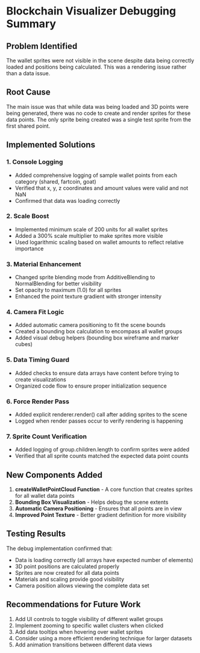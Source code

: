 # Blockchain Visualizer Debugging Summary

## Problem Identified
The wallet sprites were not visible in the scene despite data being correctly loaded and positions being calculated. This was a rendering issue rather than a data issue.

## Root Cause
The main issue was that while data was being loaded and 3D points were being generated, there was no code to create and render sprites for these data points. The only sprite being created was a single test sprite from the first shared point.

## Implemented Solutions

### 1. Console Logging
- Added comprehensive logging of sample wallet points from each category (shared, fartcoin, goat)
- Verified that x, y, z coordinates and amount values were valid and not NaN
- Confirmed that data was loading correctly

### 2. Scale Boost
- Implemented minimum scale of 200 units for all wallet sprites
- Added a 300% scale multiplier to make sprites more visible
- Used logarithmic scaling based on wallet amounts to reflect relative importance

### 3. Material Enhancement
- Changed sprite blending mode from AdditiveBlending to NormalBlending for better visibility
- Set opacity to maximum (1.0) for all sprites
- Enhanced the point texture gradient with stronger intensity

### 4. Camera Fit Logic
- Added automatic camera positioning to fit the scene bounds
- Created a bounding box calculation to encompass all wallet groups
- Added visual debug helpers (bounding box wireframe and marker cubes)

### 5. Data Timing Guard
- Added checks to ensure data arrays have content before trying to create visualizations
- Organized code flow to ensure proper initialization sequence

### 6. Force Render Pass
- Added explicit renderer.render() call after adding sprites to the scene
- Logged when render passes occur to verify rendering is happening

### 7. Sprite Count Verification
- Added logging of group.children.length to confirm sprites were added
- Verified that all sprite counts matched the expected data point counts

## New Components Added
1. **createWalletPointCloud Function** - A core function that creates sprites for all wallet data points
2. **Bounding Box Visualization** - Helps debug the scene extents
3. **Automatic Camera Positioning** - Ensures that all points are in view
4. **Improved Point Texture** - Better gradient definition for more visibility

## Testing Results
The debug implementation confirmed that:
- Data is loading correctly (all arrays have expected number of elements)
- 3D point positions are calculated properly
- Sprites are now created for all data points
- Materials and scaling provide good visibility
- Camera position allows viewing the complete data set

## Recommendations for Future Work
1. Add UI controls to toggle visibility of different wallet groups
2. Implement zooming to specific wallet clusters when clicked
3. Add data tooltips when hovering over wallet sprites
4. Consider using a more efficient rendering technique for larger datasets
5. Add animation transitions between different data views